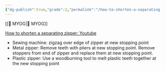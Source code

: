 ```yaml
---
{"dg-publish":true,"grade":2,"permalink":"/how-to-shorten-a-separating-zipper/","dgPassFrontmatter":true}
---
```



[[📘 MYOG\|📘 MYOG]]

[How to shorten a separating zipper: Youtube](https://www.youtube.com/watch?v=iuugU4r1AVI)

* Sewing machine: zigzag over edge of zipper at new stopping point
* Metal zipper: Remove teeth with pliers at new stopping point. Remove stoppers from end of zipper and replace them at new stopping point.
* Plastic zipper: Use a woodburning tool to melt plastic teeth together at the new stopping point